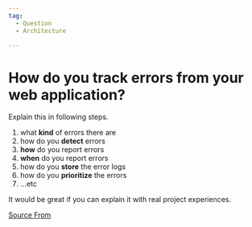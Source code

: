 ```yaml
---
tag:
  - Question
  - Architecture

---
```

  
# How do you track errors from your web application?

Explain this in following steps.

1.  what **kind** of errors there are
2.  how do you **detect** errors
3.  **how** do you report errors
4.  **when** do you report errors
5.  how do you **store** the error logs
6.  how do you **prioritize** the errors
7.  ...etc

It would be great if you can explain it with real project experiences.


[Source From](https://bigfrontend.dev/question/How-do-you-track-errors-from-your-web-application)

  